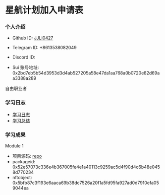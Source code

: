 # 星航计划加入申请表

### 个人介绍

* Github ID: [JJLi0427](https://github.com/JJLi0427)

* Telegram ID: +8613538082049

* Discord ID:

* Sui 账号地址: 0x2bd7eb5b54d3953d3d4ab527205a58e47da1aa768a0b0720e82d69aa3388a289

自由职业者

### 学习日志

- [学习日志](journal.md)
- [学习总结](summary.md)

### 学习成果

Module 1  
- 项目源码: [repo](https://github.com/JJLi0427/SUI_Learn)
- packageid: 0x52e57073c336e4b367005fe4e1a40113c9259ac5d4f90d4c6b48e0458d770234
- nftobject: 0x5bfb87c3f193e6aaca69b38dc7526a20f1a5fd95fa927ad0d7910efa059044ea 

